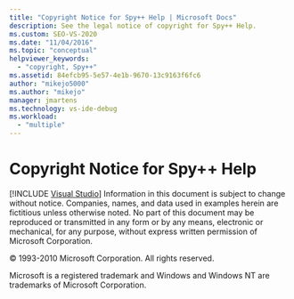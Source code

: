 ```yaml
---
title: "Copyright Notice for Spy++ Help | Microsoft Docs"
description: See the legal notice of copyright for Spy++ Help. 
ms.custom: SEO-VS-2020
ms.date: "11/04/2016"
ms.topic: "conceptual"
helpviewer_keywords:
  - "copyright, Spy++"
ms.assetid: 84efcb95-5e57-4e1b-9670-13c9163f6fc6
author: "mikejo5000"
ms.author: "mikejo"
manager: jmartens
ms.technology: vs-ide-debug
ms.workload:
  - "multiple"
---
```

# Copyright Notice for Spy++ Help

 [!INCLUDE [Visual Studio](~/includes/applies-to-version/vs-not-mac.md)]
Information in this document is subject to change without notice. Companies, names, and data used in examples herein are fictitious unless otherwise noted. No part of this document may be reproduced or transmitted in any form or by any means, electronic or mechanical, for any purpose, without express written permission of Microsoft Corporation.

 © 1993-2010 Microsoft Corporation. All rights reserved.

 Microsoft is a registered trademark and Windows and Windows NT are trademarks of Microsoft Corporation.